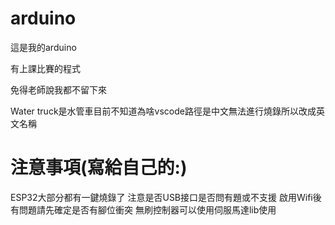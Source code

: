 # arduino
這是我的arduino

有上課比賽的程式

免得老師說我都不留下來

Water truck是水管車目前不知道為啥vscode路徑是中文無法進行燒錄所以改成英文名稱

# 注意事項(寫給自己的:)
ESP32大部分都有一鍵燒錄了
注意是否USB接口是否問有題或不支援
啟用Wifi後有問題請先確定是否有腳位衝突
無刷控制器可以使用伺服馬達lib使用 